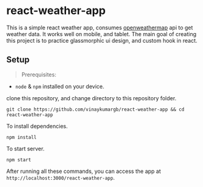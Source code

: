 # react-weather-app

This is a simple react weather app, consumes [openweathermap](https://openweathermap.org/) api to get weather data. It works well on mobile, and tablet. The main goal of creating this project is to practice glassmorphic ui design, and custom hook in react.

## Setup
> Prerequisites:
- `node` & `npm` installed on your device.

clone this repository, and change directory to this repository folder.

```
git clone https://github.com/vinaykumargb/react-weather-app && cd react-weather-app
```

To install dependencies.

```
npm install
```

To start server.

```
npm start
```

After running all these commands, you can access the app at `http://localhost:3000/react-weather-app`.
